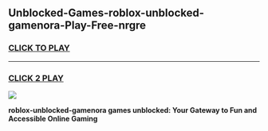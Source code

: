 
## Unblocked-Games-roblox-unblocked-gamenora-Play-Free-nrgre
<h3>
<a href="https://premium76.site?title=roblox-unblocked-gamenora&ref=19M">CLICK TO PLAY</a></h3>
<hr>

<h3>
<a href="https://premium76.site?title=roblox-unblocked-gamenora&ref=19M">CLICK 2 PLAY</a>
  
</h3>

<a href="https://premium76.site?title=roblox-unblocked-gamenora&ref=19M"><img src="https://clearcache.store/games.png"></a>


**roblox-unblocked-gamenora games unblocked: Your Gateway to Fun and Accessible Online Gaming**
